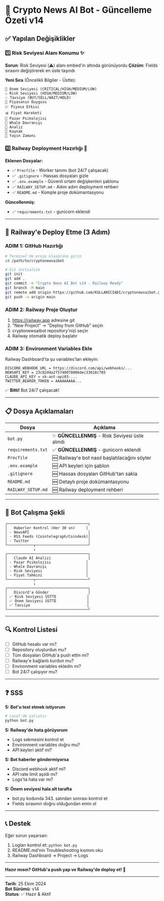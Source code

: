 # 🎯 Crypto News AI Bot - Güncelleme Özeti v14

## ✅ Yapılan Değişiklikler

### 1️⃣ Risk Seviyesi Alanı Konumu ✨
**Sorun**: Risk Seviyesi (⚠️) alanı embed'in altında görünüyordu
**Çözüm**: Fields sırasını değiştirerek en üste taşındı

**Yeni Sıra** (Öncelikli Bilgiler - Üstte):
```
🎯 Önem Seviyesi (CRITICAL/HIGH/MEDIUM/LOW)
⚠️ Risk Seviyesi (HIGH/MEDIUM/LOW)
💡 Tavsiye (BUY/SELL/WAIT/HOLD)
💭 Piyasanın Duygusu
💹 Piyasa Etkisi
📊 Fiyat Hareketi
🧠 Pazar Psikolojisi
🐋 Whale Davranışı
💬 Analiz
📌 Kaynak
📅 Yayın Zamanı
```

### 2️⃣ Railway Deployment Hazırlığı 🚀

**Eklenen Dosyalar:**
- ✅ `Procfile` - Worker tanımı (bot 24/7 çalışacak)
- ✅ `.gitignore` - Hassas dosyaları gizle
- ✅ `.env.example` - Güvenli ortam değişkenleri şablonu
- ✅ `RAILWAY_SETUP.md` - Adım adım deployment rehberi
- ✅ `README.md` - Komple proje dokümantasyonu

**Güncellenmiş:**
- ✅ `requirements.txt` - gunicorn eklendi

---

## 🚀 Railway'e Deploy Etme (3 Adım)

### ADIM 1: GitHub Hazırlığı
```bash
# Terminal'de proje klasörüne girin
cd /path/to/cryptonewsaibot

# Git initialize
git init
git add .
git commit -m "Crypto News AI Bot v14 - Railway Ready"
git branch -M main
git remote add origin https://github.com/KULLANICIADI/cryptonewsaibot.git
git push -u origin main
```

### ADIM 2: Railway Proje Oluştur
1. https://railway.app adresine git
2. "New Project" → "Deploy from GitHub" seçin
3. cryptonewsaibot repository'nizi seçin
4. Railway otomatik deploy başlatır

### ADIM 3: Environment Variables Ekle
Railway Dashboard'ta şu variables'ları ekleyin:
```
DISCORD_WEBHOOK_URL = https://discord.com/api/webhooks/...
NEWSAPI_KEY = 23c82d4a2f5740078086dec33618c785
CLAUDE_API_KEY = sk-ant-api03-...
TWITTER_BEARER_TOKEN = AAAAAAAAA...
```

✅ **Bitti!** Bot 24/7 çalışacak!

---

## 📋 Dosya Açıklamaları

| Dosya | Açıklama |
|-------|----------|
| `bot.py` | ✨ **GÜNCELLENMIŞ** - Risk Seviyesi üste alındı |
| `requirements.txt` | ✅ **GÜNCELLENMIŞ** - gunicorn eklendi |
| `Procfile` | 🆕 Railway'e bot nasıl başlatılacağını söyler |
| `.env.example` | 🆕 API keyleri için şablon |
| `.gitignore` | 🆕 Hassas dosyaları GitHub'tan sakla |
| `README.md` | 🆕 Detaylı proje dokümantasyonu |
| `RAILWAY_SETUP.md` | 🆕 Railway deployment rehberi |

---

## 🎯 Bot Çalışma Şekli

```
┌─────────────────────────────────────┐
│   Haberler Kontrol (Her 30 sn)     │
│ - NewsAPI                           │
│ - RSS Feeds (Cointelegraph/Coindesk)│
│ - Twitter                           │
└────────────┬────────────────────────┘
             ↓
┌─────────────────────────────────────┐
│   Claude AI Analizi                 │
│ - Pazar Psikolojisi                │
│ - Whale Davranışı                  │
│ - Risk Seviyesi                    │
│ - Fiyat Tahmini                    │
└────────────┬────────────────────────┘
             ↓
┌─────────────────────────────────────┐
│   Discord'a Gönder                  │
│ ✅ Risk Seviyesi ÜSTTE              │
│ ✅ Önem Seviyesi ÜSTTE              │
│ ✅ Tavsiye                          │
└─────────────────────────────────────┘
```

---

## 🔍 Kontrol Listesi

- [ ] GitHub hesabı var mı?
- [ ] Repository oluşturdun mu?
- [ ] Tüm dosyaları GitHub'a push ettin mi?
- [ ] Railway'e bağlantı kurdun mu?
- [ ] Environment variables ekledin mi?
- [ ] Bot 24/7 çalışıyor mu?

---

## ❓ SSS

**S: Bot'u test etmek istiyorum**
```bash
# Local'de çalıştır
python bot.py
```

**S: Railway'de hata görüyorum**
- Logs sekmesini kontrol et
- Environment variables doğru mu?
- API keyleri aktif mi?

**S: Bot haberler göndermiyorsa**
- Discord webhook aktif mi?
- API rate limit aşıldı mı?
- Logs'ta hata var mı?

**S: Önem seviyesi hala alt tarafta**
- bot.py kodunda 343. satırdan sonrası kontrol et
- Fields sırasının doğru olduğundan emin ol

---

## 📞 Destek

Eğer sorun yaşarsan:
1. Logları kontrol et: `python bot.py`
2. README.md'nin Troubleshooting kısmını oku
3. Railway Dashboard → Project → Logs

---

**Hazır mısın? GitHub'a push yap ve Railway'de deploy et! 🚀**

---
**Tarih**: 25 Ekim 2024  
**Bot Sürümü**: v14  
**Status**: ✅ Hazır & Aktif
